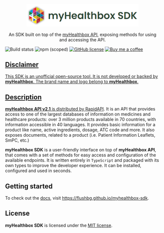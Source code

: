 <p align="center" style="margin-bottom: 5px;">
   <img src="docs/static/logo_full.png" alt="myHealthbox Logo" width="365"/>
</p>
<p align="center">An SDK built on top of the <a href="https://rapidapi.com/roblat/api/myhealthbox/" target="_blank">myHealthbox API</a>, exposing methods for using and accessing the API.
</p>
<img alt="Build status" src="https://img.shields.io/github/workflow/status/flushbg/myhealthbox-sdk/Build%20and%20publish%20to%20NPM">
<img alt="npm (scoped)" src="https://img.shields.io/npm/v/@flushbg/myhealthbox-sdk">
<a href="https://github.com/FlushBG/myhealthbox-sdk/blob/main/LICENSE"><img alt="GitHub license" src="https://img.shields.io/github/license/FlushBG/myhealthbox-sdk"></a>
<a href="https://buymeacoffee.com/flushbg"><img src="https://img.shields.io/badge/-buy_me_a%C2%A0coffee-gray?logo=buy-me-a-coffee"  alt="Buy me a coffee" />

## Disclaimer

This SDK is an unofficial open-source tool. It is not developed or backed by **myHealthbox**. The brand name and logo belong to **myHealthbox**.

## Description

**myHealthbox API v2.1** is distributed by <a href="https://rapidapi.com/roblat/api/myhealthbox/" target="_blank">RapidAPI</a>. It is an API that provides access to one of the largest databases of information on medicines and healthcare products: over 3 million products available in 70 countries, with information accessible in 40 languages. It provides basic information for a product like name, active ingredients, dosage, ATC code and more. It also exposes documents, related to a product (i.e. Patient Information Leaflets, SmPC, etc.)

**myHealthbox SDK** is a user-friendly interface on top of **myHealthbox API**, that comes with a set of methods for easy access and configuration of the available endpoints. It is written entirely in `TypeScript` and packaged with its own types to improve the developer experience. It can be installed, configured and used in seconds.

## Getting started

To check out the <a href="https://flushbg.github.io/myhealthbox-sdk">docs</a>, visit https://flushbg.github.io/myhealthbox-sdk.

## License

**myHealthbox SDK** is licensed under the [MIT license](LICENSE).
